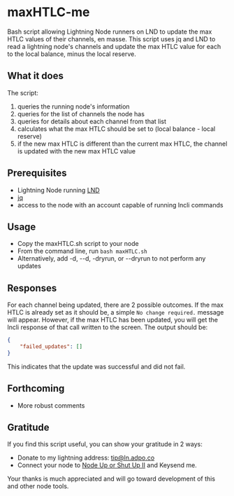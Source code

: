 # maxHTLC-me
Bash script allowing Lightning Node runners on LND to update the max HTLC values of their channels, en masse.
This script uses jq and LND to read a lightning node's channels and update the max HTLC value for each to the local balance, minus the local reserve.

## What it does
The script:
1. queries the running node's information
2. queries for the list of channels the node has
3. queries for details about each channel from that list
4. calculates what the max HTLC should be set to (local balance - local reserve)
5. if the new max HTLC is different than the current max HTLC, the channel is updated with the new max HTLC value

## Prerequisites
- Lightning Node running [LND](https://github.com/lightningnetwork/lnd)
- [jq](https://github.com/jqlang/jq)
- access to the node with an account capable of running lncli commands

## Usage
- Copy the maxHTLC.sh script to your node
- From the command line, run `bash maxHTLC.sh`
- Alternatively, add -d, --d, -dryrun, or --dryrun to not perform any updates

## Responses
For each channel being updated, there are 2 possible outcomes. If the max HTLC is already set as it should be, a simple `No change required.` message will appear. However, if the max HTLC has been updated, you will get the lncli response of that call written to the screen. The output should be:
```json
{
	"failed_updates": []
}
```
This indicates that the update was successful and did not fail.

## Forthcoming
- More robust comments

## Gratitude
If you find this script useful, you can show your gratitude in 2 ways:
- Donate to my lightning address: tip@ln.adpo.co
- Connect your node to [Node Up or Shut Up II](https://amboss.space/c/nodeuporshutup) and Keysend me.

Your thanks is much appreciated and will go toward development of this and other node tools.
